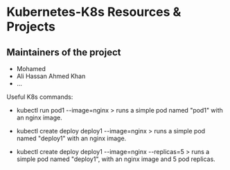 # Kubernetes-K8s Resources & Projects

## Maintainers of the project

- Mohamed
- Ali Hassan Ahmed Khan
- ...



Useful K8s commands:

- kubectl run pod1 --image=nginx > runs a simple pod named "pod1" with an nginx image.

- kubectl create deploy deploy1 --image=nginx > runs a simple pod named "deploy1" with an nginx image.

- kubectl create deploy deploy1 --image=nginx --replicas=5  > runs a simple pod named "deploy1", with an nginx image and 5 pod  replicas.


